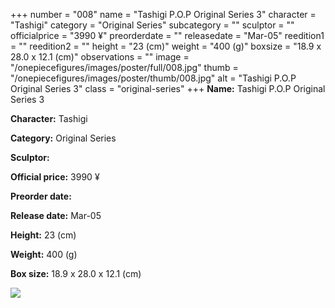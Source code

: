 +++
number = "008"
name = "Tashigi P.O.P Original Series 3"
character = "Tashigi"
category = "Original Series"
subcategory = ""
sculptor = ""
officialprice = "3990 ¥"
preorderdate = ""
releasedate = "Mar-05"
reedition1 = ""
reedition2 = ""
height = "23 (cm)"
weight = "400 (g)"
boxsize = "18.9 x 28.0 x 12.1 (cm)"
observations = ""
image = "/onepiecefigures/images/poster/full/008.jpg"
thumb = "/onepiecefigures/images/poster/thumb/008.jpg"
alt = "Tashigi P.O.P Original Series 3"
class = "original-series"
+++
**Name:** Tashigi P.O.P Original Series 3

**Character:** Tashigi

**Category:** Original Series 

**Sculptor:** 

**Official price:** 3990 ¥

**Preorder date:** 

**Release date:** Mar-05

**Height:** 23 (cm)

**Weight:** 400 (g)

**Box size:** 18.9 x 28.0 x 12.1 (cm)

<img src="/onepiecefigures/images/poster/thumb/008.jpg">